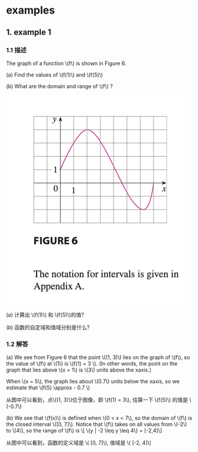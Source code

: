 # examples


## 1. example 1

### 1.1 描述

The graph of a function \\(f\\) is shown in Figure 6. 

(a) Find the values of \\(f(1)\\) and \\(f(5)\\)

(b) What are the domain and range of \\(f\\) ?

![2_8](https://github.com/Kua-Fu/blog-book-images/blob/main/calculus/2/2_8.png?raw=true)

(a) 计算出 \\(f(1)\\) 和 \\(f(5)\\)的值?

(b) 函数的自定域和值域分别是什么?

### 1.2 解答

(a) We see from Figure 6 that the point \\((1, 3)\\) lies on the graph of \\(f\\), so the value of \\(f\\)
at \\(1\\) is \\(f(1) = 3 \\). (In other words, the point on the graph that lies above \\(x = 1\\) is \\(3\\) units above the x­axis.)

When \\(x = 5\\), the graph lies about \\(0.7\\) units below the x­axis, so we estimate that \\(f(5) \approx - 0.7 \\)

从图中可以看到，点\\((1, 3)\\)位于图像，即 \\(f(1) = 3\\), 估算一下 \\(f(5)\\) 的值是 \\(-0.7\\)

(b) We see that \\(f(x)\\) is defined when \\(0 < x < 7\\), so the domain of \\(f\\) is the closed interval \\([0, 7]\\). Notice that \\(f\\) takes on all values from \\(-2\\) to \\(4\\), so the range of \\(f\\) is \\[ \\{y | -2 \leq y \leq 4\\} = [-2,4]\\]

从图中可以看到，函数的定义域是 \\( [0, 7]\\), 值域是 \\( [-2, 4]\\)

